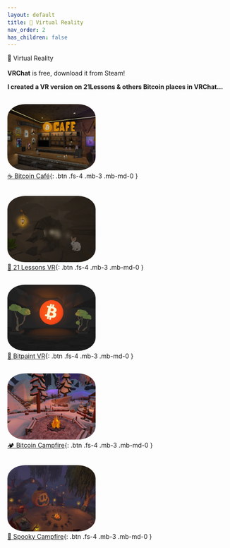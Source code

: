```yaml
---
layout: default
title: 🤿 Virtual Reality
nav_order: 2
has_children: false
---
```

<span class="fs-8">🤿 Virtual Reality</span><br><br>
**VRChat** is free, download it from Steam!



**<b><span class="fs-4">I created a VR version on 21Lessons & others Bitcoin places in VRChat...</span><br></b>**
<br>

 <img src="/img/cafe.png" height="auto" width="200" style="border-radius:20%"><br>
[☕ Bitcoin Café](https://vrchat.com/home/world/wrld_73ae10bd-7b61-47d0-909c-bc5c4cd8e39c){: .btn .fs-4 .mb-3 .mb-md-0 } <br> <br>

 <img src="/img/21lessons.png" height="auto" width="200" style="border-radius:20%"><br>
[🐇 21 Lessons VR](https://vrchat.com/home/world/wrld_87cb52a8-eea8-4730-8c90-77c973f68165){: .btn .fs-4 .mb-3 .mb-md-0 } <br> <br>

 <img src="/img/bitpaintvr.png" height="auto" width="200" style="border-radius:20%"><br>
[🎨 Bitpaint VR](https://vrchat.com/home/world/wrld_771a5150-22e1-4e91-9c1f-069e2b0fc121){: .btn .fs-4 .mb-3 .mb-md-0 } <br> <br>

 <img src="/img/winter.png" height="auto" width="200" style="border-radius:20%">  <br>
[🏕️ Bitcoin Campfire](https://vrchat.com/home/world/wrld_8967d510-6c47-45c4-8c78-7aab93a35993){: .btn .fs-4 .mb-3 .mb-md-0 }  <br> <br>


 <img src="/img/spooky.png" height="auto" width="200" style="border-radius:20%"> <br> 
[🎃 Spooky Campfire](https://vrchat.com/home/world/wrld_687d595c-af18-452b-b149-aa663d102c9b){: .btn .fs-4 .mb-3 .mb-md-0 }  <br><br>



